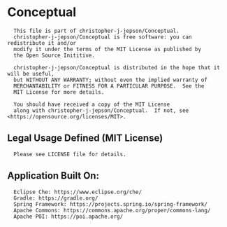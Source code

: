 # Conceptual


      This file is part of christopher-j-jepson/Conceptual. 
      christopher-j-jepson/Conceptual is free software: you can redistribute it and/or
      modify it under the terms of the MIT License as published by
      the Open Source Inititive.
      
      christopher-j-jepson/Conceptual is distributed in the hope that it will be useful,
      but WITHOUT ANY WARRANTY; without even the implied warranty of 
      MERCHANTABILITY or FITNESS FOR A PARTICULAR PURPOSE.  See the 
      MIT License for more details.
      
      You should have received a copy of the MIT License 
      along with christopher-j-jepson/Conceptual.  If not, see <https://opensource.org/licenses/MIT>.



   ## Legal Usage Defined (MIT License)   
   
      Please see LICENSE file for details.
      


   ## Application Built On:
   
      Eclipse Che: https://www.eclipse.org/che/
      Gradle: https://gradle.org/
      Spring Framework: https://projects.spring.io/spring-framework/
      Apache Commons: https://commons.apache.org/proper/commons-lang/
      Apache POI: https://poi.apache.org/
